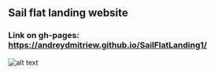   ## Sail flat landing website 
 ### Link on gh-pages: https://andreydmitriew.github.io/SailFlatLanding1/

![alt text](https://github.com/AndreyDmitriew/SailFlatLanding2/blob/master/images/forGitPreview.jpg)

